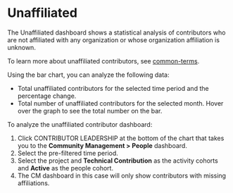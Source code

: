 # Unaffiliated

The Unaffiliated dashboard shows a statistical analysis of contributors who are not affiliated with any organization or whose organization affiliation is unknown.&#x20;

To learn more about unaffiliated contributors, see [common-terms](../../../../common-terms.md#corporate-contributor-or-affiliated-contributor).

Using the bar chart, you can analyze the following data:

* Total unaffiliated contributors for the selected time period and the percentage change.
* Total number of unaffiliated contributors for the selected month. Hover over the graph to see the total number on the bar.

To analyze the unaffiliated contributor dashboard:

1. Click CONTRIBUTOR LEADERSHIP at the bottom of the chart that takes you to the **Community Management > People** dashboard.
2. Select the pre-filtered time period.
3. Select the project and **Technical Contribution** as the activity cohorts and **Active** as the people cohort.
4. The CM dashboard in this case will only show contributors with missing affiliations.
